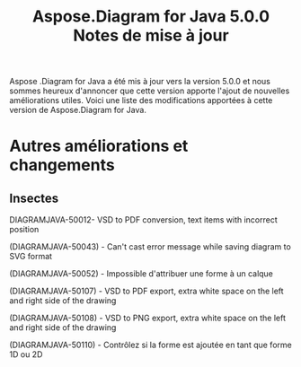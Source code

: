 ﻿---
title: Aspose.Diagram for Java 5.0.0 Notes de mise à jour
type: docs
weight: 100
url: /fr/java/aspose-diagram-for-java-5-0-0-release-notes/
---
Aspose .Diagram for Java a été mis à jour vers la version 5.0.0 et nous sommes heureux d'annoncer que cette version apporte l'ajout de nouvelles améliorations utiles.
Voici une liste des modifications apportées à cette version de Aspose.Diagram for Java.
# **Autres améliorations et changements**
## **Insectes**
DIAGRAMJAVA-50012- VSD to PDF conversion, text items with incorrect position 

(DIAGRAMJAVA-50043) - Can't cast error message while saving diagram to SVG format

(DIAGRAMJAVA-50052) - Impossible d'attribuer une forme à un calque

(DIAGRAMJAVA-50107) - VSD to PDF export, extra white space on the left and right side of the drawing

(DIAGRAMJAVA-50108) - VSD to PNG export, extra white space on the left and right side of the drawing

(DIAGRAMJAVA-50110) - Contrôlez si la forme est ajoutée en tant que forme 1D ou 2D
